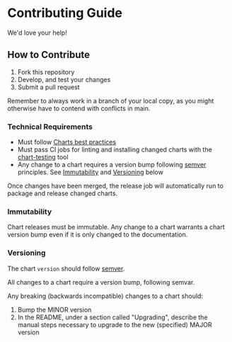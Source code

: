 # Contributing Guide

We'd love your help!

## How to Contribute

1. Fork this repository
1. Develop, and test your changes
1. Submit a pull request

Remember to always work in a branch of your local copy, as you might otherwise
have to contend with conflicts in main.

### Technical Requirements

* Must follow [Charts best practices](https://helm.sh/docs/topics/chart_best_practices/)
* Must pass CI jobs for linting and installing changed charts with the
  [chart-testing](https://github.com/helm/chart-testing) tool
* Any change to a chart requires a version bump following
  [semver](https://semver.org/) principles. See [Immutability](#immutability)
  and [Versioning](#versioning) below

Once changes have been merged, the release job will automatically run to package
and release changed charts.

### Immutability

Chart releases must be immutable. Any change to a chart warrants a chart version
bump even if it is only changed to the documentation.

### Versioning

The chart `version` should follow [semver](https://semver.org/).

All changes to a chart require a version bump, following semvar.

Any breaking (backwards incompatible) changes to a chart should:

1. Bump the MINOR version
2. In the README, under a section called "Upgrading", describe the manual steps
   necessary to upgrade to the new (specified) MAJOR version
